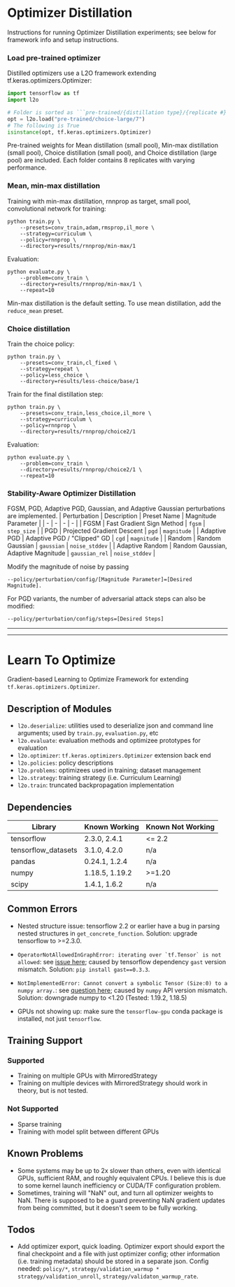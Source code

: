 # Optimizer Distillation

Instructions for running Optimizer Distillation experiments; see below for framework info and setup instructions.

### Load pre-trained optimizer

Distilled optimizers use a L2O framework extending tf.keras.optimizers.Optimizer:
```python
import tensorflow as tf
import l2o

# Folder is sorted as ```pre-trained/{distillation type}/{replicate #}
opt = l2o.load("pre-trained/choice-large/7")
# The following is True
isinstance(opt, tf.keras.optimizers.Optimizer)
```

Pre-trained weights for Mean distillation (small pool), Min-max distillation (small pool), Choice distillation (small pool), and Choice distillation (large pool) are included. Each folder contains 8 replicates with varying performance.

### Mean, min-max distillation

Training with min-max distillation, rnnprop as target, small pool, convolutional network for training:
```
python train.py \
    --presets=conv_train,adam,rmsprop,il_more \
    --strategy=curriculum \
    --policy=rnnprop \
    --directory=results/rnnprop/min-max/1
```

Evaluation:
```
python evaluate.py \
    --problem=conv_train \
    --directory=results/rnnprop/min-max/1 \
    --repeat=10
```

Min-max distillation is the default setting. To use mean distillation, add the ```reduce_mean``` preset.

### Choice distillation

Train the choice policy:
```
python train.py \
    --presets=conv_train,cl_fixed \
    --strategy=repeat \
    --policy=less_choice \
    --directory=results/less-choice/base/1
```

Train for the final distillation step:
```
python train.py \
    --presets=conv_train,less_choice,il_more \
    --strategy=curriculum \
    --policy=rnnprop \
    --directory=results/rnnprop/choice2/1
```

Evaluation:
```
python evaluate.py \
    --problem=conv_train \
    --directory=results/rnnprop/choice2/1 \
    --repeat=10
```

### Stability-Aware Optimizer Distillation

FGSM, PGD, Adaptive PGD, Gaussian, and Adaptive Gaussian perturbations are implemented.
| Perturbation | Description | Preset Name | Magnitude Parameter |
| - | - | - | - |
| FGSM | Fast Gradient Sign Method | ```fgsm``` | ```step_size``` |
| PGD | Projected Gradient Descent | ```pgd``` | ```magnitude``` |
| Adaptive PGD | Adaptive PGD / "Clipped" GD | ```cgd``` | ```magnitude``` |
| Random | Random Gaussian | ```gaussian``` | ```noise_stddev``` |
| Adaptive Random | Random Gaussian, Adaptive Magnitude | ```gaussian_rel``` | ```noise_stddev``` |

Modify the magnitude of noise by passing
```
--policy/perturbation/config/[Magnitude Parameter]=[Desired Magnitude].
```

For PGD variants, the number of adversarial attack steps can also be modified:
```
--policy/perturbation/config/steps=[Desired Steps]
```

***

***

# Learn To Optimize
Gradient-based Learning to Optimize Framework for extending ```tf.keras.optimizers.Optimizer```.

## Description of Modules

- ```l2o.deserialize```: utilities used to deserialize json and command line arguments; used by ```train.py```, ```evaluation.py```, etc
- ```l2o.evaluate```: evaluation methods and optimizee prototypes for evaluation
- ```l2o.optimizer```: ```tf.keras.optimizers.Optimizer``` extension back end
- ```l2o.policies```: policy descriptions
- ```l2o.problems```: optimizees used in training; dataset management
- ```l2o.strategy```: training strategy (i.e. Curriculum Learning)
- ```l2o.train```: truncated backpropagation implementation

## Dependencies

| Library | Known Working | Known Not Working |
| - | - | - |
| tensorflow | 2.3.0, 2.4.1 | <= 2.2 |
| tensorflow_datasets | 3.1.0, 4.2.0 | n/a |
| pandas | 0.24.1, 1.2.4 | n/a |
| numpy | 1.18.5, 1.19.2 | >=1.20 |
| scipy | 1.4.1, 1.6.2 | n/a |

## Common Errors

- Nested structure issue: tensorflow 2.2 or earlier have a bug in parsing nested structures in ```get_concrete_function```. Solution: upgrade tensorflow to >=2.3.0.

- ```OperatorNotAllowedInGraphError: iterating over `tf.Tensor` is not allowed```: see [issue here](https://github.com/tensorflow/tensorflow/issues/44146); caused by tensorflow dependency ```gast``` version mismatch. Solution: ```pip install gast==0.3.3```.

- ```NotImplementedError: Cannot convert a symbolic Tensor (Size:0) to a numpy array.```: see [question here](https://stackoverflow.com/questions/66207609/notimplementederror-cannot-convert-a-symbolic-tensor-lstm-2-strided-slice0-t/66207610); caused by ```numpy``` API version mismatch. Solution: downgrade numpy to <1.20 (Tested: 1.19.2, 1.18.5)

- GPUs not showing up: make sure the ```tensorflow-gpu``` conda package is installed, not just ```tensorflow```.

## Training Support

### Supported
- Training on multiple GPUs with MirroredStrategy
- Training on multiple devices with MirroredStrategy should work in theory, but is not tested.

### Not Supported
- Sparse training
- Training with model split between different GPUs

## Known Problems
- Some systems may be up to 2x slower than others, even with identical GPUs, sufficient RAM, and roughly equivalent CPUs. I believe this is due to some kernel launch inefficiency or CUDA/TF configuration problem.
- Sometimes, training will "NaN" out, and turn all optimizer weights to NaN. There is supposed to be a guard preventing NaN gradient updates from being committed, but it doesn't seem to be fully working.

## Todos
- Add optimizer export, quick loading. Optimizer export should export the final checkpoint and a file with just optimizer config; other information (i.e. training metadata) should be stored in a separate json. Config needed: ```policy/*```, ```strategy/validation_warmup * strategy/validation_unroll```, ```strategy/validaton_warmup_rate```.
